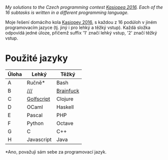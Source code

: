 _My solutions to the Czech programming contest [Kasiopea 2016](https://kasiopea.matfyz.cz/). Each of the 16 subtasks is written in a different programming language._

Moje řešení domácího kola [Kasiopey 2016](https://kasiopea.matfyz.cz/), s každou z 16 podúloh v jiném programovacím jazyce (tj. jiný i pro lehký a těžký vstup). Každá složka odpovídá jedné úloze, přičemž suffix '1' značí lehký vstup, '2' značí těžký vstup.

# Použité jazyky

| Úloha | Lehký      | Těžký     |
|-------|------------|-----------|
| A     | Ručně*      | Bash      |
| B     | [///](https://esolangs.org/wiki////)        | [Brainfuck](https://esolangs.org/wiki/brainfuck) |
| C     | [Golfscript](http://www.golfscript.com/golfscript/) | Clojure   |
| D     | OCaml      | Haskell   |
| E     | Pascal     | PHP       |
| F     | Python     | Octave    |
| G     | C          | C++       |
| H     | Javascript | Java      |

*Ano, považuji sám sebe za programovací jazyk.